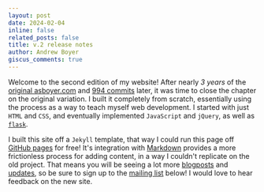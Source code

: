 ```yaml
---
layout: post
date: 2024-02-04
inline: false
related_posts: false
title: v.2 release notes
author: Andrew Boyer
giscus_comments: true
---
```


Welcome to the second edition of my website!
After nearly _3 years_ of the [original asboyer.com](https://asboyercom.pythonanywhere.com) and [994 commits](https://github.com/asboyer/asboyer.com) later, it was time to close the chapter on the original variation. I built it completely from scratch, essentially using the process as a way to teach myself web development. I started with just `HTML` and `CSS`, and eventually implemented `JavaScript` and `jQuery`, as well as [`flask`](https://flask.palletsprojects.com/en/3.0.x/).

I built this site off a `Jekyll` template, that way I could run this page off [GitHub pages](https://pages.github.com/) for free! It's integration with [Markdown](https://www.markdownguide.org/) provides a more frictionless process for adding content, in a way I couldn't replicate on the old project. That means you will be seeing a lot more [blogposts](/blog) and [updates](/news), so be sure to sign up to the [mailing list](/#subscribe) below! I would love to hear feedback on the new site.
